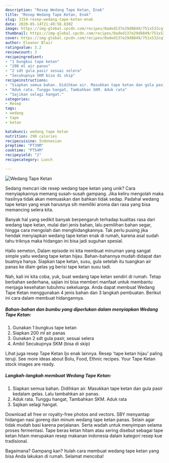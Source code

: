 ```yaml
---
description: "Resep Wedang Tape Ketan, Enak"
title: "Resep Wedang Tape Ketan, Enak"
slug: 3154-resep-wedang-tape-ketan-enak
date: 2020-05-14T21:49:56.830Z
image: https://img-global.cpcdn.com/recipes/0aded137e29d8849/751x532cq70/wedang-tape-ketan-foto-resep-utama.jpg
thumbnail: https://img-global.cpcdn.com/recipes/0aded137e29d8849/751x532cq70/wedang-tape-ketan-foto-resep-utama.jpg
cover: https://img-global.cpcdn.com/recipes/0aded137e29d8849/751x532cq70/wedang-tape-ketan-foto-resep-utama.jpg
author: Eleanor Blair
ratingvalue: 3.2
reviewcount: 3
recipeingredient:
- "1 bungkus tape ketan"
- "200 ml air panas"
- "2 sdt gula pasir sesuai selera"
- "Secukupnya SKM bisa di skip"
recipeinstructions:
- "Siapkan semua bahan. Didihkan air. Masukkan tape ketan dan gula pasir kedalam gelas. Lalu tambahkan air panas."
- "Aduk rata. Tunggu hangat, Tambahkan SKM. Aduk rata"
- "Sajikan selagi hangat."
categories:
- Resep
tags:
- wedang
- tape
- ketan

katakunci: wedang tape ketan 
nutrition: 290 calories
recipecuisine: Indonesian
preptime: "PT39M"
cooktime: "PT54M"
recipeyield: "2"
recipecategory: Lunch

---
```



![Wedang Tape Ketan](https://img-global.cpcdn.com/recipes/0aded137e29d8849/751x532cq70/wedang-tape-ketan-foto-resep-utama.jpg)

Sedang mencari ide resep wedang tape ketan yang unik? Cara menyiapkannya memang susah-susah gampang. Jika keliru mengolah maka hasilnya tidak akan memuaskan dan bahkan tidak sedap. Padahal wedang tape ketan yang enak harusnya sih memiliki aroma dan rasa yang bisa memancing selera kita.

Banyak hal yang sedikit banyak berpengaruh terhadap kualitas rasa dari wedang tape ketan, mulai dari jenis bahan, lalu pemilihan bahan segar, hingga cara mengolah dan menghidangkannya. Tak perlu pusing jika hendak menyiapkan wedang tape ketan enak di rumah, karena asal sudah tahu triknya maka hidangan ini bisa jadi suguhan spesial.

Hallo semeton, Dalam episode ini kita membuat minuman yang sangat simple yaitu wedang tape ketan hijau. Bahan-bahannya mudah didapat dan buatnya hanya. Siapkan tape ketan, susu, gula setelah itu tuangkan air panas ke dlam gelas yg berisi tape ketan susu tadi.


Nah, kali ini kita coba, yuk, buat wedang tape ketan sendiri di rumah. Tetap berbahan sederhana, sajian ini bisa memberi manfaat untuk membantu menjaga kesehatan tubuhmu sekeluarga. Anda dapat membuat Wedang Tape Ketan menggunakan 4 jenis bahan dan 3 langkah pembuatan. Berikut ini cara dalam membuat hidangannya.

<!--inarticleads1-->

##### Bahan-bahan dan bumbu yang diperlukan dalam menyiapkan Wedang Tape Ketan:

1. Gunakan 1 bungkus tape ketan
1. Siapkan 200 ml air panas
1. Gunakan 2 sdt gula pasir, sesuai selera
1. Ambil Secukupnya SKM (bisa di skip)


Lihat juga resep Tape Ketan Ijo enak lainnya. Resep &#39;tape ketan hijau&#39; paling teruji. See more ideas about Bolu, Food, Ethnic recipes. Your Tape Ketan stock images are ready. 

<!--inarticleads2-->

##### Langkah-langkah membuat Wedang Tape Ketan:

1. Siapkan semua bahan. Didihkan air. Masukkan tape ketan dan gula pasir kedalam gelas. Lalu tambahkan air panas.
1. Aduk rata. Tunggu hangat, Tambahkan SKM. Aduk rata
1. Sajikan selagi hangat.


Download all free or royalty-free photos and vectors. SBY menyantap hidangan nasi goreng dan minum wedang tape ketan panas. Selain agar tidak mudah basi karena perjalanan. Serta wadah untuk menyimpan selama proses fermentasi. Tape beras ketan hitam atau sering disebut sebagai tape ketan hitam merupakan resep makanan indonesia dalam kategori resep kue tradisional. 

Bagaimana? Gampang kan? Itulah cara membuat wedang tape ketan yang bisa Anda lakukan di rumah. Selamat mencoba!
